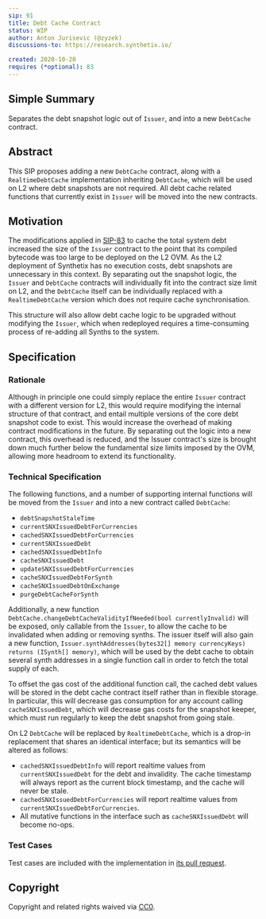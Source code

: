 ```yaml
---
sip: 91 
title: Debt Cache Contract
status: WIP
author: Anton Jurisevic (@zyzek)
discussions-to: https://research.synthetix.io/ 

created: 2020-10-20 
requires (*optional): 83
---
```


<!--You can leave these HTML comments in your merged SIP and delete the visible duplicate text guides, they will not appear and may be helpful to refer to if you edit it again. This is the suggested template for new SIPs. Note that an SIP number will be assigned by an editor. When opening a pull request to submit your SIP, please use an abbreviated title in the filename, `sip-draft_title_abbrev.md`. The title should be 44 characters or less.-->

## Simple Summary
<!--"If you can't explain it simply, you don't understand it well enough." Simply describe the outcome the proposed changes intends to achieve. This should be non-technical and accessible to a casual community member.-->

Separates the debt snapshot logic out of `Issuer`, and into a new `DebtCache` contract.

## Abstract
<!--A short (~200 word) description of the proposed change, the abstract should clearly describe the proposed change. This is what *will* be done if the SIP is implemented, not *why* it should be done or *how* it will be done. If the SIP proposes deploying a new contract, write, "we propose to deploy a new contract that will do x".-->

This SIP proposes adding a new `DebtCache` contract, along with a `RealtimeDebtCache` implementation
inheriting `DebtCache`, which will be used on L2 where debt snapshots are not required.
All debt cache related functions that currently exist in `Issuer` will be moved into the new contracts.

## Motivation
<!--This is the problem statement. This is the *why* of the SIP. It should clearly explain *why* the current state of the protocol is inadequate.  It is critical that you explain *why* the change is needed, if the SIP proposes changing how something is calculated, you must address *why* the current calculation is innaccurate or wrong. This is not the place to describe how the SIP will address the issue!-->

The modifications applied in [SIP-83](sip-83.md) to cache the total system debt increased the size of the `Issuer`
contract to the point that its compiled bytecode was too large to be deployed on the L2 OVM. As the L2 
deployment of Synthetix has no execution costs, debt snapshots are unnecessary in this context.
By separating out the snapshot logic, the `Issuer` and `DebtCache` contracts will individually fit into the
contract size limit on L2, and the `DebtCache` itself can be individually replaced with a `RealtimeDebtCache`
version which does not require cache synchronisation.

This structure will also allow debt cache logic to be upgraded without modifying the `Issuer`, which when
redeployed requires a time-consuming process of re-adding all Synths to the system.

## Specification
<!--The specification should describe the syntax and semantics of any new feature, there are five sections
1. Overview
2. Rationale
3. Technical Specification
4. Test Cases
5. Configurable Values
-->

### Rationale
<!--This is where you explain the reasoning behind how you propose to solve the problem. Why did you propose to implement the change in this way, what were the considerations and trade-offs. The rationale fleshes out what motivated the design and why particular design decisions were made. It should describe alternate designs that were considered and related work. The rationale may also provide evidence of consensus within the community, and should discuss important objections or concerns raised during discussion.-->

Although in principle one could simply replace the entire `Issuer` contract with a different version for L2,
this would require modifying the internal structure of that contract, and entail multiple versions of the
core debt snapshot code to exist. This would increase the overhead of making contract modifications in the
future. By separating out the logic into a new contract, this overhead is reduced, and the Issuer contract's
size is brought down much further below the fundamental size limits imposed by the OVM, allowing more headroom
to extend its functionality.

### Technical Specification
<!--The technical specification should outline the public API of the changes proposed. That is, changes to any of the interfaces Synthetix currently exposes or the creations of new ones.-->

The following functions, and a number of supporting internal functions will be moved from the `Issuer` and into a
new contract called `DebtCache`:

* `debtSnapshotStaleTime`
* `currentSNXIssuedDebtForCurrencies`
* `cachedSNXIssuedDebtForCurrencies`
* `currentSNXIssuedDebt`
* `cachedSNXIssuedDebtInfo`
* `cacheSNXIssuedDebt`
* `updateSNXIssuedDebtForCurrencies`
* `cacheSNXIssuedDebtForSynth`
* `cacheSNXIssuedDebtOnExchange`
* `purgeDebtCacheForSynth`

Additionally, a new function `DebtCache.changeDebtCacheValidityIfNeeded(bool currentlyInvalid)` will be exposed,
only callable from the `Issuer`, to allow the cache to be invalidated when adding or removing synths.
The issuer itself will also gain a new function,
`Issuer.synthAddresses(bytes32[] memory currencyKeys) returns (ISynth[] memory)`, which will be used by the
debt cache to obtain several synth addresses in a single function call in order to fetch the total supply of each.

To offset the gas cost of the additional function call, the cached debt values will be stored in the debt cache contract
itself rather than in flexible storage. In particular, this will decrease gas consumption for any account calling
`cacheSNXIssuedDebt`, which will decrease gas costs for the snapshot keeper, which must run regularly to keep the
debt snapshot from going stale.

On L2 `DebtCache` will be replaced by `RealtimeDebtCache`, which is a drop-in replacement that shares an identical
interface; but its semantics will be altered as follows:

* `cachedSNXIssuedDebtInfo` will report realtime values from `currentSNXIssuedDebt` for the debt and invalidity. The cache timestamp will always report as the current block timestamp, and the cache will never be stale.
* `cachedSNXIssuedDebtForCurrencies` will report realtime values from `currentSNXIssuedDebtForCurrencies`.
* All mutative functions in the interface such as `cacheSNXIssuedDebt` will become no-ops.

### Test Cases
<!--Test cases for an implementation are mandatory for SIPs but can be included with the implementation..-->

Test cases are included with the implementation in [its pull request](https://github.com/Synthetixio/synthetix/pull/811).

## Copyright
Copyright and related rights waived via [CC0](https://creativecommons.org/publicdomain/zero/1.0/).
